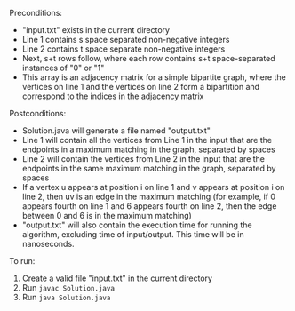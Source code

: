Preconditions: 
* "input.txt" exists in the current directory
* Line 1 contains s space separated non-negative integers
* Line 2 contains t space separate non-negative integers
* Next, s+t rows follow, where each row contains
s+t space-separated instances of "0" or "1"
* This array is an adjacency matrix for a simple bipartite graph,
where the vertices on line 1 and the vertices on line 2 form a
bipartition and correspond to the indices in the adjacency matrix

Postconditions:
* Solution.java will generate a file named "output.txt"
* Line 1 will contain all the vertices from Line 1 in the input that
are the endpoints in a maximum matching in the graph, separated by spaces
* Line 2 will contain the vertices from Line 2 in the input that are
the endpoints in the same maximum matching in the graph, separated by spaces
* If a vertex u appears at position i on line 1 and v appears at position i
on line 2, then uv is an edge in the maximum matching (for example, if
0 appears fourth on line 1 and 6 appears fourth on line 2, then the edge
between 0 and 6 is in the maximum matching)
* "output.txt" will also contain the execution time for
running the algorithm, excluding time of input/output.
This time will be in nanoseconds.

To run:
1. Create a valid file "input.txt" in the current directory
2. Run `javac Solution.java`
3. Run `java Solution.java`